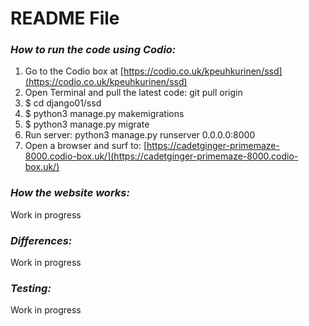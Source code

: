 # README File

### _How to run the code using Codio:_

1. Go to the Codio box at [https://codio.co.uk/kpeuhkurinen/ssd](https://codio.co.uk/kpeuhkurinen/ssd)
2. Open Terminal and pull the latest code: git pull origin
3. $ cd django01/ssd
4. $ python3 manage.py makemigrations
5. $ python3 manage.py migrate
6. Run server: python3 manage.py runserver 0.0.0.0:8000
7. Open a browser and surf to: [https://cadetginger-primemaze-8000.codio-box.uk/](https://cadetginger-primemaze-8000.codio-box.uk/)

### _How the website works:_

Work in progress

### _Differences:_

Work in progress

### _Testing:_

Work in progress
